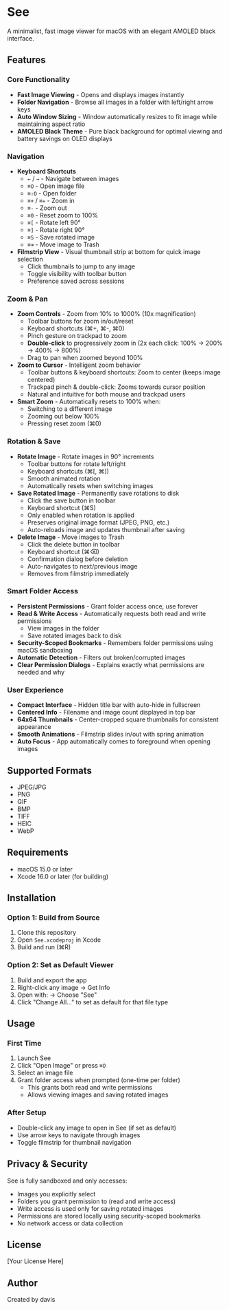 # See

A minimalist, fast image viewer for macOS with an elegant AMOLED black interface.

## Features

### Core Functionality
- **Fast Image Viewing** - Opens and displays images instantly
- **Folder Navigation** - Browse all images in a folder with left/right arrow keys
- **Auto Window Sizing** - Window automatically resizes to fit image while maintaining aspect ratio
- **AMOLED Black Theme** - Pure black background for optimal viewing and battery savings on OLED displays

### Navigation
- **Keyboard Shortcuts**
  - `←` / `→` - Navigate between images
  - `⌘O` - Open image file
  - `⌘⇧O` - Open folder
  - `⌘+` / `⌘=` - Zoom in
  - `⌘-` - Zoom out
  - `⌘0` - Reset zoom to 100%
  - `⌘[` - Rotate left 90°
  - `⌘]` - Rotate right 90°
  - `⌘S` - Save rotated image
  - `⌘⌫` - Move image to Trash
- **Filmstrip View** - Visual thumbnail strip at bottom for quick image selection
  - Click thumbnails to jump to any image
  - Toggle visibility with toolbar button
  - Preference saved across sessions

### Zoom & Pan
- **Zoom Controls** - Zoom from 10% to 1000% (10x magnification)
  - Toolbar buttons for zoom in/out/reset
  - Keyboard shortcuts (⌘+, ⌘-, ⌘0)
  - Pinch gesture on trackpad to zoom
  - **Double-click** to progressively zoom in (2x each click: 100% → 200% → 400% → 800%)
  - Drag to pan when zoomed beyond 100%
- **Zoom to Cursor** - Intelligent zoom behavior
  - Toolbar buttons & keyboard shortcuts: Zoom to center (keeps image centered)
  - Trackpad pinch & double-click: Zooms towards cursor position
  - Natural and intuitive for both mouse and trackpad users
- **Smart Zoom** - Automatically resets to 100% when:
  - Switching to a different image
  - Zooming out below 100%
  - Pressing reset zoom (⌘0)

### Rotation & Save
- **Rotate Image** - Rotate images in 90° increments
  - Toolbar buttons for rotate left/right
  - Keyboard shortcuts (⌘[, ⌘])
  - Smooth animated rotation
  - Automatically resets when switching images
- **Save Rotated Image** - Permanently save rotations to disk
  - Click the save button in toolbar
  - Keyboard shortcut (⌘S)
  - Only enabled when rotation is applied
  - Preserves original image format (JPEG, PNG, etc.)
  - Auto-reloads image and updates thumbnail after saving
- **Delete Image** - Move images to Trash
  - Click the delete button in toolbar
  - Keyboard shortcut (⌘⌫)
  - Confirmation dialog before deletion
  - Auto-navigates to next/previous image
  - Removes from filmstrip immediately

### Smart Folder Access
- **Persistent Permissions** - Grant folder access once, use forever
- **Read & Write Access** - Automatically requests both read and write permissions
  - View images in the folder
  - Save rotated images back to disk
- **Security-Scoped Bookmarks** - Remembers folder permissions using macOS sandboxing
- **Automatic Detection** - Filters out broken/corrupted images
- **Clear Permission Dialogs** - Explains exactly what permissions are needed and why

### User Experience
- **Compact Interface** - Hidden title bar with auto-hide in fullscreen
- **Centered Info** - Filename and image count displayed in top bar
- **64x64 Thumbnails** - Center-cropped square thumbnails for consistent appearance
- **Smooth Animations** - Filmstrip slides in/out with spring animation
- **Auto Focus** - App automatically comes to foreground when opening images

## Supported Formats

- JPEG/JPG
- PNG
- GIF
- BMP
- TIFF
- HEIC
- WebP

## Requirements

- macOS 15.0 or later
- Xcode 16.0 or later (for building)

## Installation

### Option 1: Build from Source
1. Clone this repository
2. Open `See.xcodeproj` in Xcode
3. Build and run (⌘R)

### Option 2: Set as Default Viewer
1. Build and export the app
2. Right-click any image → Get Info
3. Open with: → Choose "See"
4. Click "Change All..." to set as default for that file type

## Usage

### First Time
1. Launch See
2. Click "Open Image" or press `⌘O`
3. Select an image file
4. Grant folder access when prompted (one-time per folder)
   - This grants both read and write permissions
   - Allows viewing images and saving rotated images

### After Setup
- Double-click any image to open in See (if set as default)
- Use arrow keys to navigate through images
- Toggle filmstrip for thumbnail navigation

## Privacy & Security

See is fully sandboxed and only accesses:
- Images you explicitly select
- Folders you grant permission to (read and write access)
- Write access is used only for saving rotated images
- Permissions are stored locally using security-scoped bookmarks
- No network access or data collection

## License

[Your License Here]

## Author

Created by davis

